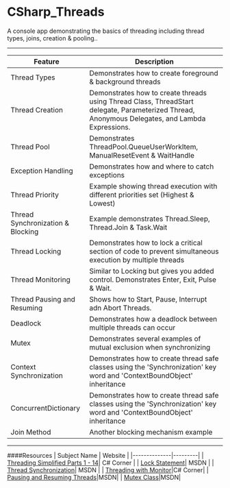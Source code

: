 # CSharp_Threads
A console app demonstrating the basics of threading including thread types, joins, creation &amp; pooling..


---
|Feature |Description |
|--------|------------|
|Thread Types | Demonstrates how to create foreground & background threads |
|Thread Creation | Demonstrates how to create threads using Thread Class, ThreadStart delegate, Parameterized Thread, Anonymous Delegates, and Lambda Expressions. |
|Thread Pool | Demonstrates ThreadPool.QueueUserWorkItem, ManualResetEvent & WaitHandle |
|Exception Handling | Demonstrates how and where to catch exceptions |
|Thread Priority | Example showing thread execution with different priorities set (Highest & Lowest) |
|Thread Synchronization & Blocking | Example demonstrates Thread.Sleep, Thread.Join & Task.Wait |
|Thread Locking | Demonstrates how to lock a critical section of code to prevent simultaneous execution by multiple threads  |
|Thread Monitoring | Similar to Locking but gives you added control. Demonstrates Enter, Exit, Pulse & Wait.  |
|Thread Pausing and Resuming | Shows how to Start, Pause, Interrupt adn Abort Threads.  |
| Deadlock | Demonstrates how a deadlock between multiple threads can occur |
| Mutex | Demonstrates several examples of mutual exclusion when synchronizing |
| Context Synchronization | Demonstrates how to create thread safe classes using the 'Synchronization' key word and 'ContextBoundObject' inheritance  |
| ConcurrentDictionary | Demonstrates how to create thread safe classes using the 'Synchronization' key word and 'ContextBoundObject' inheritance  |
| Join Method | Another blocking mechanism example |

---
####Resources
| Subject Name | Website |
|--------------|---------|
| [Threading Simplified Parts 1 - 14](http://www.c-sharpcorner.com/UploadFile/19b1bd/threading-simplified-part1/)| C# Corner |
| [Lock Statement](https://msdn.microsoft.com/en-us/library/c5kehkcz.aspx?f=255&MSPPError=-2147217396)| MSDN |
| [Thread Synchronization](https://msdn.microsoft.com/en-us/library/mt679037.aspx?f=255&MSPPError=-2147217396)| MSDN |
| [Threading with Monitor](http://www.c-sharpcorner.com/UploadFile/1d42da/threading-with-monitor-in-C-Sharp/)|C# Corner|
| [Pausing and Resuming Threads](https://msdn.microsoft.com/en-us/library/tttdef8x%28v=vs.110%29.aspx?f=255&MSPPError=-2147217396)|MSDN|
| [Mutex Class](https://msdn.microsoft.com/en-us/library/system.threading.mutex%28v=vs.110%29.aspx?f=255&MSPPError=-2147217396)|MSDN|
